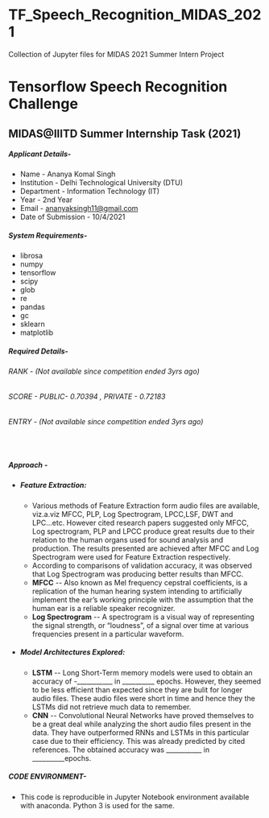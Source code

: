 # TF_Speech_Recognition_MIDAS_2021
Collection of Jupyter files for MIDAS 2021 Summer Intern Project
# Tensorflow Speech Recognition Challenge
## MIDAS@IIITD Summer Internship Task (2021)


##### Applicant Details-
- Name - Ananya Komal Singh 
- Institution - Delhi Technological University (DTU)
- Department - Information Technology (IT)
- Year - 2nd Year
- Email - ananyaksingh11@gmail.com
- Date of Submission - 10/4/2021
##### System Requirements-
- librosa 
- numpy
- tensorflow
- scipy
- glob
- re
- pandas 
- gc
- sklearn
- matplotlib

##### Required Details-
###### *RANK* - (Not available since competition ended 3yrs ago)
######  SCORE - PUBLIC- 0.70394 , PRIVATE - 0.72183
###### *ENTRY* - (Not available since competition ended 3yrs ago)

&nbsp;

##### Approach -
- ##### *Feature Extraction*:
    -  Various methods of Feature Extraction form audio files are available, viz.a.viz MFCC, PLP, Log Spectrogram, LPCC,LSF, DWT and LPC...etc. However cited research papers suggested only MFCC, Log spectrogram, PLP and LPCC produce great results due to their relation to the human organs used for sound analysis and production. The results presented are achieved after MFCC and Log Spectrogram were used for Feature Extraction respectively. 
    -  According to comparisons of validation accuracy, it was observed that Log Spectrogram was producing better results than MFCC.
    -  **MFCC** -- Also known as Mel frequency cepstral coefficients, is a replication of the human hearing system intending to artificially implement the ear’s working principle with the assumption that the human ear is a reliable speaker recognizer.
    -  **Log Spectrogram** -- A spectrogram is a visual way of representing the signal strength, or “loudness”, of a signal over time at various frequencies present in a particular waveform.
- ##### *Model Architectures Explored*:
   -  **LSTM** -- Long Short-Term memory models were used to obtain an accuracy of -___________ in __________ epochs. However, they seemed to be less efficient than expected since they are bulit for longer audio files. These audio files were short in time and hence they the LSTMs did not retrieve much data to remember.
   -  **CNN** -- Convolutional Neural Networks have proved themselves to be a great deal while analyzing the short audio files present in the data. They have outperformed RNNs and LSTMs in this particular case due to their efficiency. This was already predicted by cited references. The obtained accuracy was ___________ in __________epochs.

   
##### CODE ENVIRONMENT-
- This code is reproducible in Jupyter Notebook environment available with anaconda. Python 3 is used for the same.




